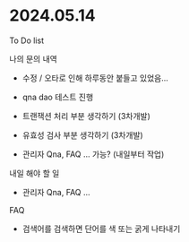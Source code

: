 # 2024.05.14

To Do list

나의 문의 내역
 - 수정 / 오타로 인해 하루동안 붙들고 있었음...
 - qna dao 테스트 진행 

 - 트랜잭션 처리 부분 생각하기 (3차개발)
 - 유효성 검사 부분 생각하기 (3차개발)
 - 관리자 Qna, FAQ ... 가능? (내일부터 작업)


내일 해야 할 일

- 관리자 Qna, FAQ ... 

FAQ 
 - 검색어를 검색하면 단어를 색 또는 굵게 나타내기 
